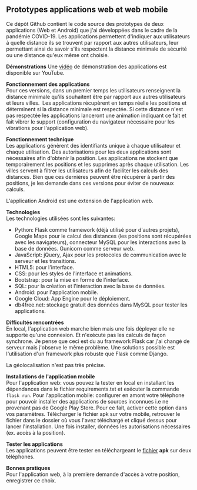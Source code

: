 ## Prototypes applications web et web mobile
Ce dépôt Github contient le code source des prototypes de deux applications (Web et Android) que j'ai développées dans le cadre de la pandémie COVID-19. Les applications permettent d'indiquer aux utilisateurs à quelle distance ils se trouvent par rapport aux autres utilisateurs, leur permettant ainsi de savoir s'ils respectent la distance minimale de sécurité ou une distance qu'eux même ont choisie.

**Démonstrations**
Une [vidéo](https://www.youtube.com/watch?v=uSn7Oznno-E) de démonstration des applications est disponible sur YouTube.<br>

**Fonctionnement des applications**<br>
Pour ces versions, dans un premier temps les utilisateurs renseignent la distance minimale qu'ils souhaitent être par rapport aux autres utilisateurs et leurs villes.  Les applications récupèrent en temps réelle les positions et déterminent si la distance minimale est respectée. Si cette distance n'est pas respectée les applications lanceront une animation indiquant ce fait et fait vibrer le support (configuration du navigateur nécessaire pour les vibrations pour l'application web). 

**Fonctionnement technique**<br>
Les applications génèrent des identifiants unique à chaque utilisateur et chaque utilisation. Des autorisations pour les deux applications sont nécessaires afin d'obtenir la position. Les applications ne stockent que temporairement les positions et les supprimes après chaque utilisation. Les villes servent à filtrer les utilisateurs afin de faciliter les calculs des distances. Bien que ces dernières peuvent être récupérer à partir des positions, je les demande dans ces versions pour éviter de nouveaux calculs.

L'application Android est une extension de l'application web.

**Technologies**<br>
Les technologies utilisées sont les suivantes:
- Python: Flask comme framework (déjà utilisé pour d'autres projets), Google Maps pour le calcul des distances (les positions sont récupérées avec les navigateurs), connecteur MySQL pour les interactions avec la base de données. Gunicorn comme serveur web.
- JavaScript: jQuery, Ajax pour les protocoles de communication avec le serveur et les transitions.
- HTML5: pour l'interface.
- CSS: pour les styles de l'interface et animations.
- Bootstrap: pour la mise en forme de l'interface.
- SQL: pour la création et l'interaction avec la base de données.
- Android: pour l'application mobile.
- Google Cloud: App Engine pour le déploiement.
- db4free.net: stockage gratuit des données dans MySQL pour tester les applications.

**Difficultés rencontrées**<br>
En local, l'application web marche bien mais une fois déployer elle ne supporte qu'une connexion. Et n'exécute pas les calculs de façon synchrone. Je pense que ceci est du au framework Flask car j'ai changé de serveur mais j'observe le même problème. Une solutions possible est l'utilisation d'un framework plus robuste que Flask comme Django.

La géolocalisation n'est pas très précise.

**Installations de l'application mobile**<br>
Pour l'application web: vous pouvez la tester en local en installant les dépendances dans le fichier requirements.txt et exécuter la commande `flask run`.
Pour l'application mobile: configurer en amont votre téléphone pour pouvoir installer des applications de sources inconnues i.e ne provenant pas de Google Play Store. Pour ce fait, activer cette option dans vos paramètres.
Télécharger le fichier apk sur votre mobile, retrouver le fichier dans le dossier où vous l'avez téléchargé et cliqué dessus pour lancer l'installation. Une fois installer, données les autorisations nécessaires (ex. accès à la position).


**Tester les applications**<br>
Les applications peuvent être tester en téléchargeant le [fichier](https://github.com/abdjiber/prototype-distance-securitaire/blob/master/app%20web%20mobile%20Android/app/release/app-release.apk) **apk** sur deux téléphones.

**Bonnes pratiques**<br>
Pour l'application web, à la première demande d'accès à votre position, enregistrer ce choix.
